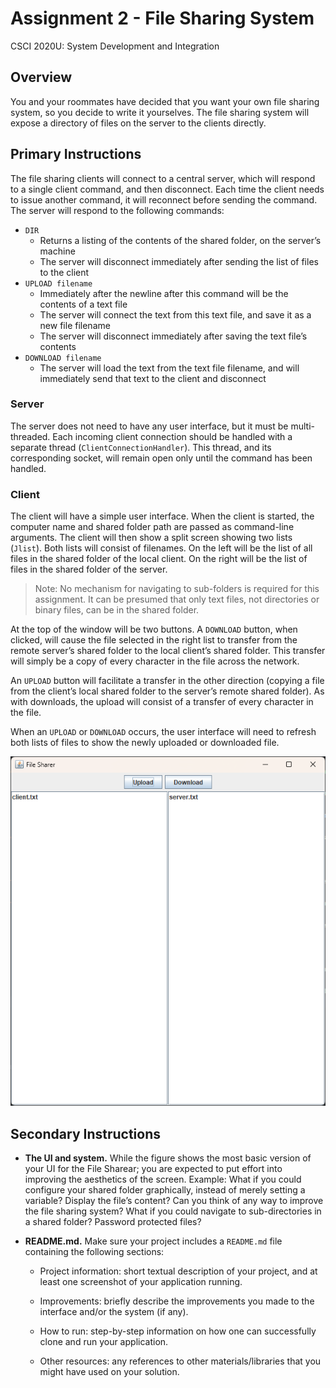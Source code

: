 # Assignment 2 - File Sharing System
CSCI 2020U: System Development and Integration

## Overview

You and your roommates have decided that you want your own file sharing system, so you decide to write  it yourselves. The file sharing system will expose a directory of files on the server to the clients directly. 

## Primary Instructions

The file sharing clients will connect to a central server, which will respond to a single client command, and  then disconnect. Each time the client needs to issue another command, it will reconnect before sending the command. The server will respond to the following commands:
- `DIR`
  - Returns a listing of the contents of the shared folder, on the server’s machine
  - The server will disconnect immediately after sending the list of files to the client
- `UPLOAD filename`
  - Immediately after the newline after this command will be the contents of a text file
  - The server will connect the text from this text file, and save it as a new file filename
  - The server will disconnect immediately after saving the text file’s contents
- `DOWNLOAD filename`
  - The server will load the text from the text file filename, and will immediately send that  text to the client and disconnect

### Server
The server does not need to have any user interface, but it must be multi-threaded. Each incoming client  connection should be handled with a separate thread (`ClientConnectionHandler`). This thread,  and its corresponding socket, will remain open only until the command has been handled.

### Client
The client will have a simple user interface. When the client is started, the computer name and shared  folder path are passed as command-line arguments. The client will then show a split screen showing two
lists (`Jlist`). Both lists will consist of filenames. On the left will be the list of all files in the shared folder of the  local client. On the right will be the list of files in the shared folder of the server.

>Note: No mechanism for navigating to sub-folders is required for this assignment. It can be presumed that  only text files, not directories or binary files, can be in the shared folder.

At the top of the window will be two buttons. A `DOWNLOAD` button, when clicked, will cause the file  selected in the right list to transfer from the remote server’s shared folder to the local client’s shared  folder. This transfer will simply be a copy of every character in the file across the network.  

An `UPLOAD` button will facilitate a transfer in the other direction (copying a file from the client’s local  shared folder to the server’s remote shared folder). As with downloads, the upload will consist of a  transfer of every character in the file.

When an `UPLOAD` or `DOWNLOAD` occurs, the user interface will need to refresh both lists of files to show  the newly uploaded or downloaded file. 

<div align="center">
    <img src="Assignment02Output.png" alt="Assignment 2 Output">
</div>

## Secondary Instructions

- **The UI and system.** While the figure shows the most basic version of your UI for the File Sharear; you are expected to put effort into improving the aesthetics of the screen. Example: What if you could configure your shared folder graphically, instead of merely setting a  variable? Display the file’s content? Can you think of any way to improve the file sharing system? What if you could navigate to sub-directories  in a shared folder? Password protected files?

- **README.md.** Make sure your project includes a `README.md` file containing the following sections:

  - Project information: short textual description of your project, and at least one screenshot of your application running.

  - Improvements: briefly describe the improvements you made to the interface and/or the system (if any).

  - How to run: step-by-step information on how one can successfully clone and run your application.

  - Other resources: any references to other materials/libraries that you might have used on your solution.
